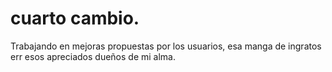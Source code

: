 # cuarto cambio.
Trabajando en mejoras propuestas por los usuarios, esa manga de ingratos err esos apreciados dueños de mi alma.